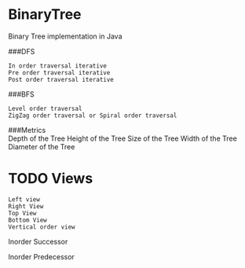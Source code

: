 # BinaryTree
Binary Tree implementation in Java

###DFS

    In order traversal iterative
    Pre order traversal iterative
    Post order traversal iterative

###BFS

    Level order traversal
    ZigZag order traversal or Spiral order traversal

###Metrics    
    Depth of the Tree
    Height of the Tree
    Size of the Tree
    Width of the Tree
    Diameter of the Tree

# TODO Views

    Left view
    Right View
    Top View
    Bottom View
    Vertical order view


Inorder Successor

Inorder Predecessor